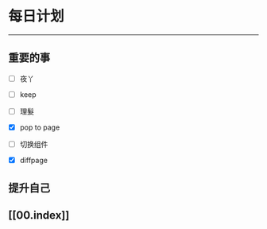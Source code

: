 
# 每日计划
---
## 重要的事

- [ ]    夜丫
- [ ]   keep
- [ ]  理髮
- [x] pop to page 
- [ ]  切换组件
- [x] diffpage



## 提升自己

  



## [[00.index]]











